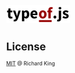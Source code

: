 # ![js-util-typeof](logo/js-util-typeof-logo.png)

# License

[MIT](//opensource.org/licenses/MIT) @ Richard King
